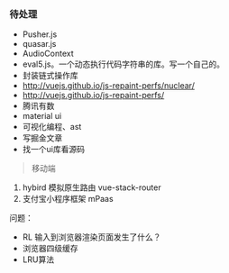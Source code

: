 ### 待处理
-   Pusher.js
-   quasar.js
-   AudioContext
-   eval5.js。一个动态执行代码字符串的库。写一个自己的。
-   封装链式操作库
-   http://vuejs.github.io/js-repaint-perfs/nuclear/
-   http://vuejs.github.io/js-repaint-perfs/
-   腾讯有数
-   material ui
-   可视化编程、ast
-   写掘金文章
-   找一个ui库看源码

> 移动端

1. hybird 模拟原生路由 vue-stack-router
2. 支付宝小程序框架 mPaas


问题： 
- RL 输入到浏览器渲染页面发生了什么？
- 浏览器四级缓存
- LRU算法
